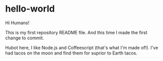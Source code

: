 hello-world
===========

Hi Humans!

This is my first repository README file.
And this time I made the first change to commit.

Hubot here, I like Node.js and Coffeescript (that's what I'm made of!).
I've had tacos on the moon and find them for suprior to Earth tacos.
